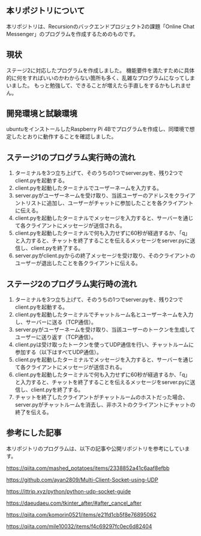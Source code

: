 ## 本リポジトリについて

本リポジトリは、Recursionのバックエンドプロジェクト2の課題「Online Chat Messenger」のプログラムを作成するためのものです。

## 現状

ステージ2に対応したプログラムを作成しました。
機能要件を満たすために具体的に何をすればいいのかわからない箇所も多く、乱雑なプログラムになってしまいました。
もっと勉強して、できることが増えたら手直しをするかもしれません。

## 開発環境と試験環境

ubuntuをインストールしたRaspberry Pi 4Bでプログラムを作成し、同環境で想定したとおりに動作することを確認しました。

## ステージ1のプログラム実行時の流れ

1. ターミナルを3つ立ち上げて、そのうちの1つでserver.pyを、残り2つでclient.pyを起動する。
2. client.pyを起動したターミナルでユーザーネームを入力する。
3. server.pyがユーザーネームを受け取り、当該ユーザーのアドレスをクライアントリストに追加し、ユーザーがチャットに参加したことを各クライアントに伝える。
4. client.pyを起動したターミナルでメッセージを入力すると、サーバーを通じて各クライアントにメッセージが送信される。
5. client.pyを起動したターミナルで何も入力せずに60秒が経過するか、「q」と入力すると、チャットを終了することを伝えるメッセージをserver.pyに送信し、client.pyを終了する。
6. server.pyがclient.pyからの終了メッセージを受け取り、そのクライアントのユーザーが退出したことを各クライアントに伝える。

## ステージ2のプログラム実行時の流れ

1. ターミナルを3つ立ち上げて、そのうちの1つでserver.pyを、残り2つでclient.pyを起動する。
2. client.pyを起動したターミナルでチャットルーム名とユーザーネームを入力し、サーバーに送る（TCP通信）。
3. server.pyがユーザーネームを受け取り、当該ユーザーのトークンを生成してユーザーに送り返す（TCP通信）。
4. client.pyは受け取ったトークンを使ってUDP通信を行い、チャットルームに参加する（以下はすべてUDP通信）。
6. client.pyを起動したターミナルでメッセージを入力すると、サーバーを通じて各クライアントにメッセージが送信される。
7. client.pyを起動したターミナルで何も入力せずに60秒が経過するか、「q」と入力すると、チャットを終了することを伝えるメッセージをserver.pyに送信し、client.pyを終了する。
8. チャットを終了したクライアントがチャットルームのホストだった場合、server.pyがチャットルームを消去し、非ホストのクライアントにチャットの終了を伝える。

## 参考にした記事

本リポジトリのプログラムは、以下の記事や公開リポジトリを参考にしています。

https://qiita.com/mashed_potatoes/items/2338852a41c6aaf8efbb

https://github.com/ayan2809/Multi-Client-Socket-using-UDP

https://ittrip.xyz/python/python-udp-socket-guide

https://daeudaeu.com/tkinter_after/#after_cancel_after

https://qiita.com/komorin0521/items/e21fd1cb5f8e76895062

https://qiita.com/mile10032/items/f4c69297fc0ec6d82404
